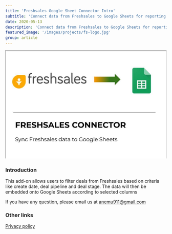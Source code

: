 ```yaml
---
title: 'Freshsales Google Sheet Connector Intro'
subtitle: 'Connect data from Freshsales to Google Sheets for reporting'
date: 2020-05-13
description: 'Connect data from Freshsales to Google Sheets for reporting'
featured_image: '/images/projects/fs-logo.jpg'
group: article
---
```


![add on](/images/projects/fs-connector-add-on.jpg)
### Introduction
This add-on allows users to filter deals from Freshsales based on criteria like create date, deal pipeline and deal stage. The data will then be embedded onto Google Sheets according to selected columns

If you have any question, please email us at anemu911@gmail.com

### Other links
[Privacy policy](/projects/freshsales-google-sheet-connector-privacy-policy)
